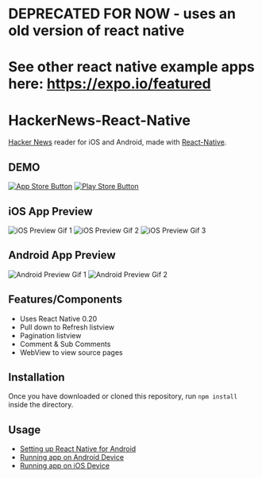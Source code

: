 # DEPRECATED FOR NOW - uses an old version of react native
# See other react native example apps here: https://expo.io/featured

# HackerNews-React-Native

[Hacker News](https://news.ycombinator.com/) reader for iOS and Android, made with [React-Native](https://github.com/facebook/react-native).

## DEMO
[![App Store Button](http://imgur.com/y8PTxr9.png "App Store Button")](https://itunes.apple.com/ca/app/hacker-news-reader-react-native/id1067161633?mt=8)
[![Play Store Button](http://imgur.com/utWa1co.png "Play Store Button")](https://play.google.com/store/apps/details?id=com.hackernews)

## iOS App Preview
![iOS Preview Gif 1](http://imgur.com/8OV8MVj.gif "iOS Preview Gif 1")
![iOS Preview Gif 2](http://imgur.com/9mrmir9.gif "iOS Preview Gif 2")
![iOS Preview Gif 3](http://imgur.com/KuySKlC.gif "iOS Preview Gif 3")

## Android App Preview
![Android Preview Gif 1](http://i.imgur.com/88ZW3Ls.gif "Android Preview Gif 1")
![Android Preview Gif 2](http://i.imgur.com/DWjd4zM.gif "Android Preview Gif 2")

## Features/Components
- Uses React Native 0.20
- Pull down to Refresh listview
- Pagination listview
- Comment & Sub Comments
- WebView to view source pages

## Installation
Once you have downloaded or cloned this repository, run `npm install` inside the directory.

## Usage
- [Setting up React Native for Android](https://facebook.github.io/react-native/docs/android-setup.html#content)
- [Running app on Android Device](https://facebook.github.io/react-native/docs/running-on-device-android.html#content)
- [Running app on iOS Device](https://facebook.github.io/react-native/docs/running-on-device-ios.html#content)
